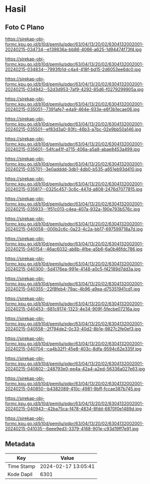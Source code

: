 # Hasil

## Foto C Plano

https://sirekap-obj-formc.kpu.go.id/b10d/pemilu/pdpr/63/04/13/20/02/6304132002001-20240215-034734--e139836a-bb86-4066-a625-1d94474f73f4.jpg

https://sirekap-obj-formc.kpu.go.id/b10d/pemilu/pdpr/63/04/13/20/02/6304132002001-20240215-034834--7993fb1d-c4a4-418f-bd15-2d6053ee6dc0.jpg

https://sirekap-obj-formc.kpu.go.id/b10d/pemilu/pdpr/63/04/13/20/02/6304132002001-20240215-034942--52d3d953-7af9-4292-85d6-f0279299905a.jpg

https://sirekap-obj-formc.kpu.go.id/b10d/pemilu/pdpr/63/04/13/20/02/6304132002001-20240215-035051--7391afe7-e4a9-464e-933e-e6f3b1ecae06.jpg

https://sirekap-obj-formc.kpu.go.id/b10d/pemilu/pdpr/63/04/13/20/02/6304132002001-20240215-035501--ef83d3a0-93fc-46b3-a7bc-02e9bb50a146.jpg

https://sirekap-obj-formc.kpu.go.id/b10d/pemilu/pdpr/63/04/13/20/02/6304132002001-20240215-035601--54fca41f-d715-406a-a5a9-abae8453a499.jpg

https://sirekap-obj-formc.kpu.go.id/b10d/pemilu/pdpr/63/04/13/20/02/6304132002001-20240215-035701--3e0adddd-3db1-4db0-b535-a651eb93d410.jpg

https://sirekap-obj-formc.kpu.go.id/b10d/pemilu/pdpr/63/04/13/20/02/6304132002001-20240215-035817--0325c457-3c6c-447d-a808-2476d7077815.jpg

https://sirekap-obj-formc.kpu.go.id/b10d/pemilu/pdpr/63/04/13/20/02/6304132002001-20240215-035933--1f51c013-c4ea-407a-932a-190e793b576c.jpg

https://sirekap-obj-formc.kpu.go.id/b10d/pemilu/pdpr/63/04/13/20/02/6304132002001-20240215-040058--000b2c6c-0a23-4c2a-bb17-697599718a7d.jpg

https://sirekap-obj-formc.kpu.go.id/b10d/pemilu/pdpr/63/04/13/20/02/6304132002001-20240215-040154--46ac6032-ab8b-4fbe-a5b6-6a0b46fdc786.jpg

https://sirekap-obj-formc.kpu.go.id/b10d/pemilu/pdpr/63/04/13/20/02/6304132002001-20240215-040300--5d4176ea-991e-4148-a0c5-f42189d7dd3a.jpg

https://sirekap-obj-formc.kpu.go.id/b10d/pemilu/pdpr/63/04/13/20/02/6304132002001-20240215-040355--22f8feb4-79ac-4b96-a9ea-d75351941cd1.jpg

https://sirekap-obj-formc.kpu.go.id/b10d/pemilu/pdpr/63/04/13/20/02/6304132002001-20240215-040453--681c9174-1323-4e34-909f-5fecbe07216a.jpg

https://sirekap-obj-formc.kpu.go.id/b10d/pemilu/pdpr/63/04/13/20/02/6304132002001-20240215-040558--2f794de2-0c33-40d2-8b1e-9827c2fe0ef3.jpg

https://sirekap-obj-formc.kpu.go.id/b10d/pemilu/pdpr/63/04/13/20/02/6304132002001-20240215-040704--ca4b32f1-45e8-403c-8dfa-9594c62e335f.jpg

https://sirekap-obj-formc.kpu.go.id/b10d/pemilu/pdpr/63/04/13/20/02/6304132002001-20240215-040802--248793e0-ee4a-42a4-a2ed-56336a027e63.jpg

https://sirekap-obj-formc.kpu.go.id/b10d/pemilu/pdpr/63/04/13/20/02/6304132002001-20240215-040850--b4382089-410c-4981-9bff-fccae387b745.jpg

https://sirekap-obj-formc.kpu.go.id/b10d/pemilu/pdpr/63/04/13/20/02/6304132002001-20240215-040943--42ba75ca-f478-4834-8fdd-6870f0e1489d.jpg

https://sirekap-obj-formc.kpu.go.id/b10d/pemilu/pdpr/63/04/13/20/02/6304132002001-20240215-041035--6eee9ed3-3379-4168-901e-c93d19ff7e91.jpg


## Metadata

| Key        | Value               |
| ---------- | ------------------- |
| Time Stamp | 2024-02-17 13:05:41 |
| Kode Dapil | 6301                |



